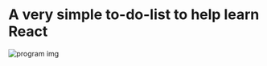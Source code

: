 # A very simple to-do-list to help learn React
<img src="https://i.imgur.com/bDR8wtY.png" alt="program img">
